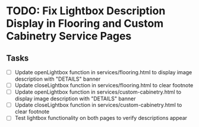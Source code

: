 # TODO: Fix Lightbox Description Display in Flooring and Custom Cabinetry Service Pages

## Tasks
- [ ] Update openLightbox function in services/flooring.html to display image description with "DETAILS" banner
- [ ] Update closeLightbox function in services/flooring.html to clear footnote
- [ ] Update openLightbox function in services/custom-cabinetry.html to display image description with "DETAILS" banner
- [ ] Update closeLightbox function in services/custom-cabinetry.html to clear footnote
- [ ] Test lightbox functionality on both pages to verify descriptions appear
